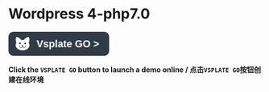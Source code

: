 # Wordpress 4-php7.0

<a href="https://www.vsplate.com/?docker-compose=https://github.com/vsplate/dcenvs/wordpress/4-php7.0"><img alt="VSPLATE GO" src="https://raw.githubusercontent.com/vsplate/images/master/vsgo_btn.png" width="200px"></a>

**Click the `VSPLATE GO` button to launch a demo online / 点击`VSPLATE GO`按钮创建在线环境**